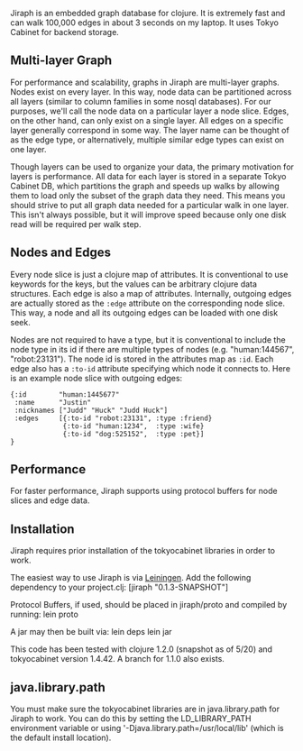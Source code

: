 Jiraph is an embedded graph database for clojure. It is extremely fast and can walk
100,000 edges in about 3 seconds on my laptop. It uses Tokyo Cabinet for backend storage.

## Multi-layer Graph

For performance and scalability, graphs in Jiraph are multi-layer graphs. Nodes exist on
every layer. In this way, node data can be partitioned across all layers (similar to
column families in some nosql databases). For our purposes, we'll call the node data on a
particular layer a node slice. Edges, on the other hand, can only exist on a single
layer. All edges on a specific layer generally correspond in some way. The layer name can be
thought of as the edge type, or alternatively, multiple similar edge types can exist on
one layer.

Though layers can be used to organize your data, the primary motivation for layers is
performance. All data for each layer is stored in a separate Tokyo Cabinet DB, which
partitions the graph and speeds up walks by allowing them to load only the subset of the
graph data they need. This means you should strive to put all graph data needed for a
particular walk in one layer. This isn't always possible, but it will improve speed
because only one disk read will be required per walk step.

## Nodes and Edges

Every node slice is just a clojure map of attributes. It is conventional to use keywords
for the keys, but the values can be arbitrary clojure data structures. Each edge is also a
map of attributes. Internally, outgoing edges are actually stored as the `:edge` attribute
on the corresponding node slice. This way, a node and all its outgoing edges can be loaded
with one disk seek.

Nodes are not required to have a type, but it is conventional to include the node type in
its id if there are multiple types of nodes (e.g. "human:144567", "robot:23131"). The node
id is stored in the attributes map as `:id`.  Each edge also has a `:to-id` attribute
specifying which node it connects to. Here is an example node slice with outgoing edges:

    {:id        "human:1445677"
     :name      "Justin"
     :nicknames ["Judd" "Huck" "Judd Huck"]
     :edges     [{:to-id "robot:23131", :type :friend}
                 {:to-id "human:1234",  :type :wife}
                 {:to-id "dog:525152",  :type :pet}]
    }

## Performance

For faster performance, Jiraph supports using protocol buffers for node slices and edge data.

## Installation

Jiraph requires prior installation of the tokyocabinet libraries in order to work. 

The easiest way to use Jiraph is via [Leiningen](http://github.com/technomancy/leiningen). Add the following dependency to your project.clj:
    [jiraph "0.1.3-SNAPSHOT"]

Protocol Buffers, if used, should be placed in jiraph/proto and compiled by running:
    lein proto
    
A jar may then be built via:
    lein deps
    lein jar

This code has been tested with clojure 1.2.0 (snapshot as of 5/20) and tokyocabinet version 1.4.42. A branch for 1.1.0 also exists.

## java.library.path

You must make sure the tokyocabinet libraries are in java.library.path for Jiraph to
work. You can do this by setting the LD_LIBRARY_PATH environment variable or using
'-Djava.library.path=/usr/local/lib' (which is the default install location).
